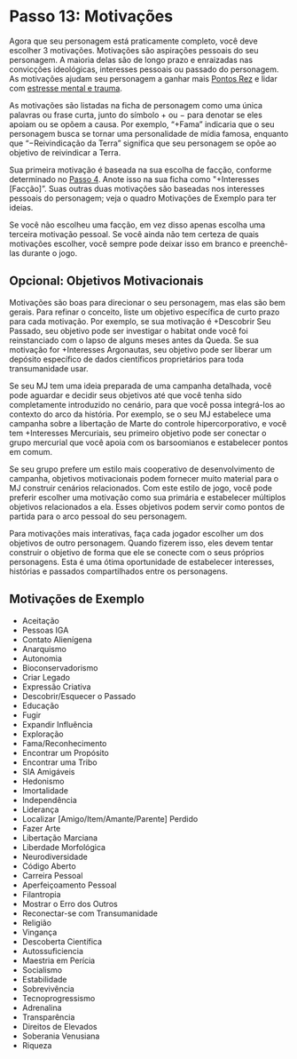 # Passo 13: Motivações

Agora que seu personagem está praticamente completo, você deve escolher 3 motivações. Motivações são aspirações pessoais do seu personagem. A maioria delas são de longo prazo e enraizadas nas convicções ideológicas, interesses pessoais ou passado do personagem. As motivações ajudam seu personagem a ganhar mais [Pontos Rez](../17/08-rez-and-rep-rewards.md#rez-points) e lidar com [estresse mental e trauma](../12/18-mental-health.md).

As motivações são listadas na ficha de personagem como uma única palavras ou frase curta, junto do símbolo + ou − para denotar se eles apoiam ou se opõem a causa. Por exemplo, “+Fama” indicaria que o seu personagem busca se tornar uma personalidade de mídia famosa, enquanto que “−Reivindicação da Terra” significa que seu personagem se opõe ao objetivo de reivindicar a Terra.

Sua primeira motivação é baseada na sua escolha de facção, conforme determinado no [Passo 4](../04/07-step-4-faction.md). Anote isso na sua ficha como "+Interesses \[Facção\]”. Suas outras duas motivações são baseadas nos interesses pessoais do personagem; veja o quadro Motivações de Exemplo para ter ideias.

Se você não escolheu uma facção, em vez disso apenas escolha uma terceira motivação pessoal. Se você ainda não tem certeza de quais motivações escolher, você sempre pode deixar isso em branco e preenchê-las durante o jogo.

## Opcional: Objetivos Motivacionais

Motivações são boas para direcionar o seu personagem, mas elas são bem gerais. Para refinar o conceito, liste um objetivo específica de curto prazo para cada motivação. Por exemplo, se sua motivação é +Descobrir Seu Passado, seu objetivo pode ser investigar o habitat onde você foi reinstanciado com o lapso de alguns meses antes da Queda. Se sua motivação for +Interesses Argonautas, seu objetivo pode ser liberar um depósito específico de dados científicos proprietários para toda transumanidade usar.

Se seu MJ tem uma ideia preparada de uma campanha detalhada, você pode aguardar e decidir seus objetivos até que você tenha sido completamente introduzido no cenário, para que você possa integrá-los ao contexto do arco da história. Por exemplo, se o seu MJ estabelece uma campanha sobre a libertação de Marte do controle hipercorporativo, e você tem +Interesses Mercuriais, seu primeiro objetivo pode ser conectar o grupo mercurial que você apoia com os barsoomianos e estabelecer pontos em comum.

Se seu grupo prefere um estilo mais cooperativo de desenvolvimento de campanha, objetivos motivacionais podem fornecer muito material para o MJ construir cenários relacionados. Com este estilo de jogo, você pode preferir escolher uma motivação como sua primária e estabelecer múltiplos objetivos relacionados a ela. Esses objetivos podem servir como pontos de partida para o arco pessoal do seu personagem.

Para motivações mais interativas, faça cada jogador escolher um dos objetivos de outro personagem. Quando fizerem isso, eles devem tentar construir o objetivo de forma que ele se conecte com o seus próprios personagens. Esta é uma ótima oportunidade de estabelecer interesses, histórias e passados compartilhados entre os personagens.

<!-- CLEANED blockquote -->

## Motivações de Exemplo

<!-- CLEANED div class="two-columns-text" -->

- Aceitação
- Pessoas IGA
- Contato Alienígena
- Anarquismo
- Autonomia
- Bioconservadorismo
- Criar Legado
- Expressão Criativa
- Descobrir/Esquecer o Passado
- Educação
- Fugir
- Expandir Influência
- Exploração
- Fama/Reconhecimento
- Encontrar um Propósito
- Encontrar uma Tribo
- SIA Amigáveis
- Hedonismo
- Imortalidade
- Independência
- Liderança
- Localizar \[Amigo/Item/Amante/Parente\] Perdido
- Fazer Arte
- Libertação Marciana
- Liberdade Morfológica
- Neurodiversidade
- Código Aberto
- Carreira Pessoal
- Aperfeiçoamento Pessoal
- Filantropia
- Mostrar o Erro dos Outros
- Reconectar-se com Transumanidade
- Religião
- Vingança
- Descoberta Científica
- Autossuficiencia
- Maestria em Perícia
- Socialismo
- Estabilidade
- Sobrevivência
- Tecnoprogressismo
- Adrenalina
- Transparência
- Direitos de Elevados
- Soberania Venusiana
- Riqueza

<!-- CLEANED /div -->

<!-- CLEANED /blockquote -->
